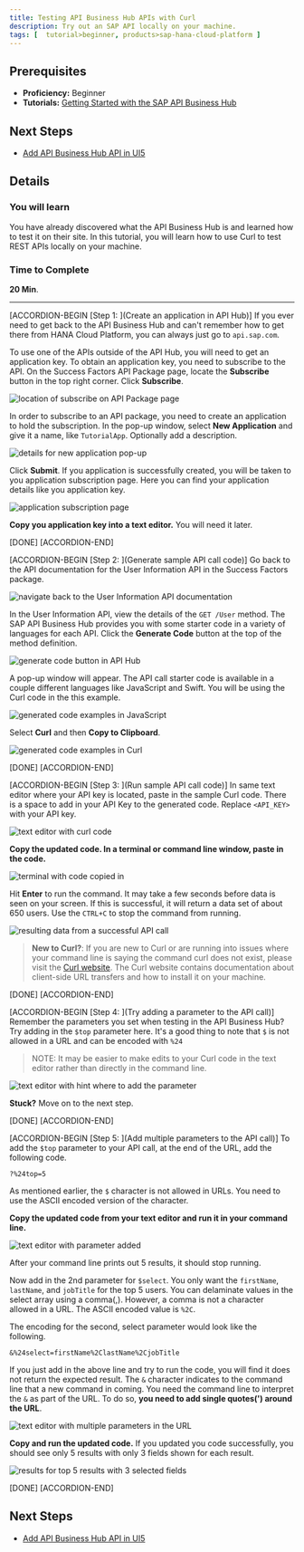 ```yaml
---
title: Testing API Business Hub APIs with Curl
description: Try out an SAP API locally on your machine.
tags: [  tutorial>beginner, products>sap-hana-cloud-platform ]
---
```

## Prerequisites  
 - **Proficiency:** Beginner
 - **Tutorials:** [Getting Started with the SAP API Business Hub](http://www.sap.com/developer/tutorials/hcp-abh-getting-started.html)

## Next Steps
 - [Add API Business Hub API in UI5](http://www.sap.com/developer/tutorials/hcp-abh-api-ui5-app.html)

## Details
### You will learn  
You have already discovered what the API Business Hub is and learned how to test it on their site. In this tutorial, you will learn how to use Curl to test REST APIs locally on your machine.


### Time to Complete
**20 Min**.

---

[ACCORDION-BEGIN [Step 1: ](Create an application in API Hub)]
If you ever need to get back to the API Business Hub and can't remember how to get there from HANA Cloud Platform, you can always just go to `api.sap.com`.

To use one of the APIs outside of the API Hub, you will need to get an application key. To obtain an application key, you need to subscribe to the API. On the Success Factors API Package page, locate the **Subscribe** button in the top right corner. Click **Subscribe**.

![location of subscribe on API Package page](4.png)

In order to subscribe to an API package, you need to create an application to hold the subscription. In the pop-up window, select **New Application** and give it a name, like `TutorialApp`. Optionally add a description.

![details for new application pop-up](5.png)

Click **Submit**. If you application is successfully created, you will be taken to you application subscription page. Here you can find your application details like you application key.

![application subscription page](6.png)

**Copy you application key into a text editor.** You will need it later.

[DONE]
[ACCORDION-END]

[ACCORDION-BEGIN [Step 2: ](Generate sample API call code)]
Go back to the API documentation for the User Information API in the Success Factors package.

![navigate back to the User Information API documentation](7.png)

In the User Information API, view the details of the `GET /User` method. The SAP API Business Hub provides you with some starter code in a variety of languages for each API. Click the **Generate Code** button at the top of the method definition.

![generate code button in API Hub](1.png)

A pop-up window will appear. The API call starter code is available in a couple different languages like JavaScript and Swift. You will be using the Curl code in the this example.

![generated code examples in JavaScript](2.png)

Select **Curl** and then **Copy to Clipboard**.

![generated code examples in Curl](3.png)

[DONE]
[ACCORDION-END]


[ACCORDION-BEGIN [Step 3: ](Run sample API call code)]
In same text editor where your API key is located, paste in the sample Curl code. There is a space to add in your API Key to the generated code. Replace `<API_KEY>` with your API key.

![text editor with curl code](8.png)

**Copy the updated code. In a terminal or command line window, paste in the code.**

![terminal with code copied in](9.png)

Hit **Enter** to run the command. It may take a few seconds before data is seen on your screen. If this is successful, it will return a data set of about 650 users. Use the `CTRL+C` to stop the command from running.

![resulting data from a successful API call](10.png)

> **New to Curl?**: If you are new to Curl or are running into issues where your command line is saying the command curl does not exist, please visit the [Curl website](https://curl.haxx.se/). The Curl website contains documentation about client-side URL transfers and how to install it on your machine.   

[DONE]
[ACCORDION-END]

[ACCORDION-BEGIN [Step 4: ](Try adding a parameter to the API call)]
Remember the parameters you set when testing in the API Business Hub? Try adding in the `$top` parameter here. It's a good thing to note that `$` is not allowed in a URL and can be encoded with `%24`

> NOTE: It may be easier to make edits to your Curl code in the text editor rather than directly in the command line.

![text editor with hint where to add the parameter](11.png)

**Stuck?** Move on to the next step.

[DONE]
[ACCORDION-END]

[ACCORDION-BEGIN [Step 5: ](Add multiple parameters to the API call)]
To add the `$top` parameter to your API call, at the end of the URL, add the following code.

```url
?%24top=5
```

As mentioned earlier, the `$` character is not allowed in URLs. You need to use the ASCII encoded version of the character.

**Copy the updated code from your text editor and run it in your command line.**

![text editor with parameter added](12.png)

After your command line prints out 5 results, it should stop running.

Now add in the 2nd parameter for `$select`. You only want the `firstName`, `lastName`, and `jobTitle` for the top 5 users. You can delaminate values in the select array using a comma(,). However, a comma is not a character allowed in a URL. The ASCII encoded value is `%2C`.

The encoding for the second, select parameter would look like the following.

```url
&%24select=firstName%2ClastName%2CjobTitle
```

If you just add in the above line and try to run the code, you will find it does not return the expected result. The `&` character indicates to the command line that a new command in coming. You need the command line to interpret the `&` as part of the URL. To do so, **you need to add single quotes(') around the URL**.

![text editor with multiple parameters in the URL](13.png)

**Copy and run the updated code.** If you updated you code successfully, you should see only 5 results with only 3 fields shown for each result.

![results for top 5 results with 3 selected fields](14.png)

[DONE]
[ACCORDION-END]


## Next Steps
 - [Add API Business Hub API in UI5](http://www.sap.com/developer/tutorials/hcp-abh-api-ui5-app.html)
